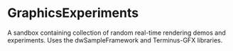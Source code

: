 # GraphicsExperiments

A sandbox containing collection of random real-time rendering demos and experiments. Uses the dwSampleFramework and Terminus-GFX libraries.
